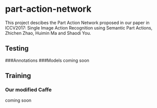 # part-action-network

This project descibes the Part Action Network proposed in our paper in ICCV2017: Single Image Action Recognition using Semantic Part Actions, Zhichen Zhao, Huimin Ma and Shaodi You.

## Testing
###Annotations
###Models
coming soon
## Training
### Our modified Caffe
coming soon
